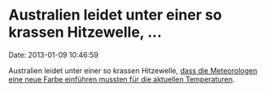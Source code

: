 Australien leidet unter einer so krassen Hitzewelle, \...
=========================================================

Date: 2013-01-09 10:46:59

Australien leidet unter einer so krassen Hitzewelle, [dass die
Meteorologen eine neue Farbe einführen mussten für die aktuellen
Temperaturen](http://www.theage.com.au/environment/weather/temperatures-off-the-charts-as-australia-turns-deep-purple-20130108-2ce33.html).
